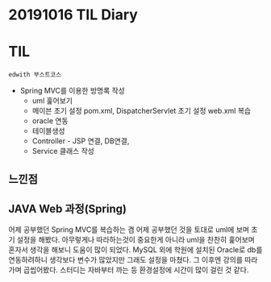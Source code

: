 # 20191016 TIL Diary
# **TIL** <br>

`edwith 부스트코스`
   - Spring MVC를 이용한 방명록 작성
       - uml 훑어보기
       - 메이븐 초기 설정 pom.xml, DispatcherServlet 초기 설정 web.xml 복습
       - oracle 연동
       - 테이블생성
       - Controller - JSP 연결, DB연결,
       - Service 클래스 작성


## **느낀점** <br>
## JAVA Web 과정(Spring)
어제 공부했던 Spring MVC를 복습하는 겸 어제 공부했던 것을 토대로 uml에 보며 초기 설정을 해봤다. 아무렇게나 따라하는것이 중요한게 아니라 uml을 찬찬히 훑어보며 혼자서 생각을 해보니 도움이 많이 되었다. MySQL 외에 학원에 설치된 Oracle로 db를 연동하려하니 생각보다 변수가 많았지만 그래도 설정을 마쳤다. 그 이후엔 강의를 따라가며 곱씹어봤다. 스터디는 자바부터 까는 등 환경설정에 시간이 많이 걸린 것 같다.